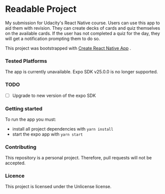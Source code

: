 # Readable Project

My submission for Udacity's React Native course. Users can use this app to aid them with revision. They can create decks
of cards and quiz themselves on the available cards. If the user has not completed a quiz for the day, they will get a 
notification prompting them to do so.

This project was bootstrapped with [Create React Native App](https://github.com/react-community/create-react-native-app)
.

### Tested Platforms

The app is currently unavailable. Expo SDK v25.0.0 is no longer supported.

### TODO

- [ ] Upgrade to new version of the expo SDK

### Getting started

To run the app you must:

* install all project dependencies with `yarn install`
* start the expo app with `yarn start`

### Contributing

This repository is a personal project. Therefore, pull requests will not be accepted.

### Licence

This project is licensed under the Unlicense license.
